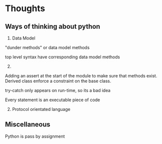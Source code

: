 # Thoughts

## Ways of thinking about python


1) Data Model

"dunder methods" or data model methods

top level syntax have corresponding data model methods


2) 
Adding an assert at the start of the module to make sure that methods exist. Derived class enforce a constraint on the base class.

try-catch only appears on run-time, so its a bad idea


Every statement is an executable piece of code


2) Protocol orientated language




## Miscellaneous

Python is pass by assignment
